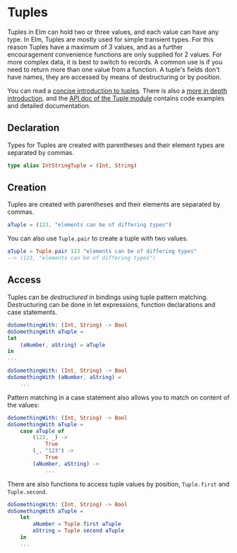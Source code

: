 # Tuples

Tuples in Elm can hold two or three values, and each value can have any type.
In Elm, Tuples are mostly used for simple transient types.
For this reason Tuples have a maximum of 3 values, and as a further encouragement convenience functions are only supplied for 2 values.
For more complex data, it is best to switch to records.
A common use is if you need to return more than one value from a function.
A tuple's fields don't have names, they are accessed by means of destructuring or by position.

You can read a [concise introduction to tuples][tuples-concise].
There is also a [more in depth introduction][tuples-in-depth], and the [API doc of the Tuple module][tuple-core] contains code examples and detailed documentation.

## Declaration

Types for Tuples are created with parentheses and their element types are separated by commas.

```elm
type alias IntStringTuple = (Int, String)
```

## Creation

Tuples are created with parentheses and their elements are separated by commas.

```elm
aTuple = (123, "elements can be of differing types")
```

You can also use `Tuple.pair` to create a tuple with two values.

```elm
aTuple = Tuple.pair 123 "elements can be of differing types"
--> (123, "elements can be of differing types")
```

## Access

Tuples can be _destructured_ in bindings using tuple pattern matching.
Destructuring can be done in let expressions, function declarations and case statements.

```elm
doSomethingWith: (Int, String) -> Bool
doSomethingWith aTuple =
let
    (aNumber, aString) = aTuple
in
...
```

```elm
doSomethingWith: (Int, String) -> Bool
doSomethingWith (aNumber, aString) =
    ...
```

Pattern matching in a case statement also allows you to match on content of the values:

```elm
doSomethingWith: (Int, String) -> Bool
doSomethingWith aTuple =
    case aTuple of
        (123, _) ->
            True
        (_, "123") ->
            True
        (aNumber, aString) ->
            ...
```

There are also functions to access tuple values by position, `Tuple.first` and `Tuple.second`.

```elm
doSomethingWith: (Int, String) -> Bool
doSomethingWith aTuple =
    let
        aNumber = Tuple.first aTuple
        aString = Tuple.second aTuple
    in
    ...
```

[tuples-concise]: https://www.elm.christmas/2020/1
[tuples-in-depth]: https://elmprogramming.com/tuple.html
[tuple-core]: https://package.elm-lang.org/packages/elm/core/latest/Tuple
